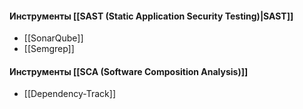 
#### Инструменты [[SAST (Static Application Security Testing)|SAST]]

- [[SonarQube]] 
- [[Semgrep]]

#### Инструменты [[SCA (Software Composition Analysis)]]

- [[Dependency-Track]]